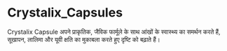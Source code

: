 # Crystalix_Capsules
Crystalix Capsule अपने प्राकृतिक, जैविक फार्मूले के साथ आंखों के स्वास्थ्य का समर्थन करते हैं, सूखापन, लालिमा और यूवी क्षति का मुकाबला करते हुए दृष्टि को बढ़ाते हैं।

